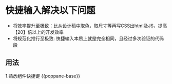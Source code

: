 # 快捷输入解决以下问题

+ 将效率提升至极致：比从设计稿中取色，取尺寸等再写CSS出html及JS，提高【20】倍以上的开发效率
+ 将规范化推行至极致: 快捷输入本质上就是完全相同，且经过多次验证的代码段

## 用法
1.熟悉组件快捷键
{{poppane-base}}


